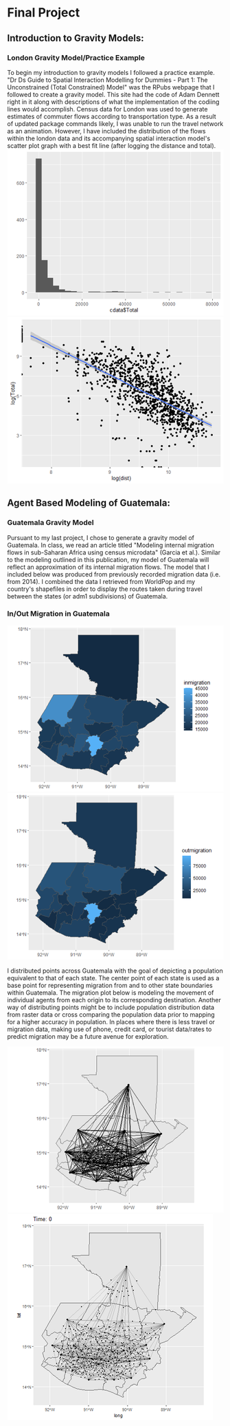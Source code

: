# Final Project

## Introduction to Gravity Models:
### London Gravity Model/Practice Example
To begin my introduction to gravity models I followed a practice example. "Dr Ds Guide to Spatial Interaction Modelling for Dummies - Part 1: The Unconstrained (Total Constrained) Model" was the RPubs webpage that I followed to create a gravity model. This site had the code of Adam Dennett right in it along with descriptions of what the implementation of the codiing lines would accomplish. Census data for London was used to generate estimates of commuter flows according to transportation type. As a result of updated package commands likely, I was unable to run the travel network as an animation. However, I have included the distribution of the flows within the london data and its accompanying spatial interaction model's scatter plot graph with a best fit line (after logging the distance and total). 
![](london_barplot.png)
![](london_gm.png)
## Agent Based Modeling of Guatemala:
### Guatemala Gravity Model
Pursuant to my last project, I chose to generate a gravity model of Guatemala. In class, we read an article titled "Modeling internal migration flows in sub-Saharan Africa using census microdata" (Garcia et al.). Similar to the modeling outlined in this publication, my model of Guatemala will reflect an approximation of its internal migration flows. The model that I included below was produced from previously recorded migration data (i.e. from 2014). I combined the data I retrieved from WorldPop and my country's shapefiles in order to display the routes taken during travel between the states (or adm1 subdivisions) of Guatemala.  
### In/Out Migration in Guatemala
![](inmigration.png)
![](outmigration.png)

I distributed points across Guatemala with the goal of depicting a population equivalent to that of each state. The center point of each state is used as a base point for representing migration from and to other state boundaries within Guatemala. The migration plot below is modeling the movement of individual agents from each origin to its corresponding destination. Another way of distributing points might be to include population distribution data from raster data or cross comparing the population data prior to mapping for a higher accuracy in population. In places where there is less travel or migration data, making use of phone, credit card, or tourist data/rates to predict migration may be a future avenue for exploration. 

![](migration.png)
![](output.gif)
